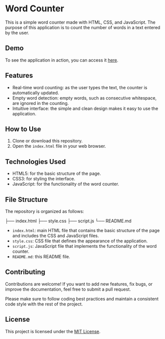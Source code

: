 # Word Counter

This is a simple word counter made with HTML, CSS, and JavaScript. The purpose of this application is to count the number of words in a text entered by the user.

## Demo

To see the application in action, you can access it [here](https://example.com).

## Features

- Real-time word counting: as the user types the text, the counter is automatically updated.
- Empty word detection: empty words, such as consecutive whitespace, are ignored in the counting.
- Intuitive interface: the simple and clean design makes it easy to use the application.

## How to Use

1. Clone or download this repository.
2. Open the `index.html` file in your web browser.

## Technologies Used

- HTML5: for the basic structure of the page.
- CSS3: for styling the interface.
- JavaScript: for the functionality of the word counter.

## File Structure

The repository is organized as follows:


├── index.html
├── style.css
├── script.js
└── README.md


- `index.html`: main HTML file that contains the basic structure of the page and includes the CSS and JavaScript files.
- `style.css`: CSS file that defines the appearance of the application.
- `script.js`: JavaScript file that implements the functionality of the word counter.
- `README.md`: this README file.

## Contributing

Contributions are welcome! If you want to add new features, fix bugs, or improve the documentation, feel free to submit a pull request.

Please make sure to follow coding best practices and maintain a consistent code style with the rest of the project.

## License

This project is licensed under the [MIT License](https://opensource.org/licenses/MIT).
